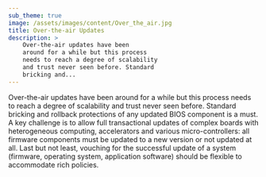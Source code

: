 ```yaml
---
sub_theme: true
image: /assets/images/content/Over_the_air.jpg
title: Over-the-air Updates
description: >
    Over-the-air updates have been
    around for a while but this process
    needs to reach a degree of scalability
    and trust never seen before. Standard
    bricking and...
---
```

Over-the-air updates have been around for a while but
this process needs to reach a degree of scalability and
trust never seen before. Standard bricking and rollback
protections of any updated BIOS component is a must. A
key challenge is to allow full transactional updates of
complex boards with heterogeneous computing,
accelerators and various micro-controllers: all firmware
components must be updated to a new version or not
updated at all. Last but not least, vouching for the
successful update of a system (firmware, operating
system, application software) should be flexible to
accommodate rich policies.
